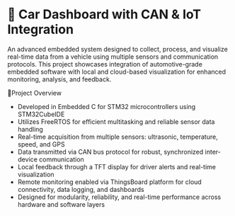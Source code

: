 # 🚗 Car Dashboard with CAN & IoT Integration
An advanced embedded system designed to collect, process, and visualize real-time data from a vehicle using multiple sensors and communication protocols. 
This project showcases integration of automotive-grade embedded software with local and cloud-based visualization for enhanced monitoring, analysis, and feedback.

🔧Project Overview
*   Developed in Embedded C for STM32 microcontrollers using STM32CubeIDE
*   Utilizes FreeRTOS for efficient multitasking and reliable sensor data handling
*   Real-time acquisition from multiple sensors: ultrasonic, temperature, speed, and GPS
*   Data transmitted via CAN bus protocol for robust, synchronized inter-device communication
*   Local feedback through a TFT display for driver alerts and real-time visualization
*   Remote monitoring enabled via ThingsBoard platform for cloud connectivity, data logging, and dashboards
*   Designed for modularity, reliability, and real-time performance across hardware and software layers
